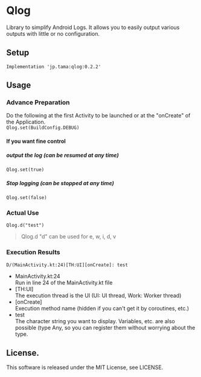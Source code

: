 # Qlog
Library to simplify Android Logs.
It allows you to easily output various outputs with little or no configuration.

## Setup
`Implementation 'jp.tama:qlog:0.2.2'`

## Usage
### Advance Preparation
Do the following at the first Activity to be launched or at the "onCreate" of the Application.  
`Qlog.set(BuildConfig.DEBUG)`

#### If you want fine control
##### output the log (can be resumed at any time)
`Qlog.set(true)`
##### Stop logging (can be stopped at any time)
`Qlog.set(false)`

### Actual Use
`Qlog.d("test")`  
> Qlog.d "d" can be used for e, w, i, d, v

### Execution Results
`D/(MainActivity.kt:24)[TH:UI][onCreate]: test`
- MainActivity.kt:24  
Run in line 24 of the MainActivity.kt file
- [TH:UI]  
The execution thread is the UI (UI: UI thread, Work: Worker thread)
- [onCreate]  
Execution method name (hidden if you can't get it by coroutines, etc.)
- test  
The character string you want to display. Variables, etc. are also possible (type Any, so you can register them without worrying about the type.
 
## License.
This software is released under the MIT License, see LICENSE.
